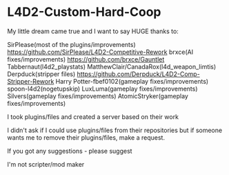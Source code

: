 # L4D2-Custom-Hard-Coop

My little dream came true and I want to say HUGE thanks to:

SirPlease(most of the plugins/improvements) https://github.com/SirPlease/L4D2-Competitive-Rework
brxce(AI fixes/improvements) https://github.com/brxce/Gauntlet 
Tabbernaut(l4d2_playstats)
MatthewClair/CanadaRox(l4d_weapon_limtis)
Derpduck(stripper files) https://github.com/Derpduck/L4D2-Comp-Stripper-Rework
Harry Potter-fbef0102(gameplay fixes/improvements)
spoon-l4d2(nogetupskip)
LuxLuma(gameplay fixes/improvements)
Silvers(gameplay fixes/improvements)
AtomicStryker(gameplay fixes/improvements) 

I took plugins/files and created a server based on their work

I didn't ask if I could use plugins/files from their repositories but if someone wants me to remove their plugins/files, make a request.

If you got any suggestions - please suggest

I'm not scripter/mod maker
